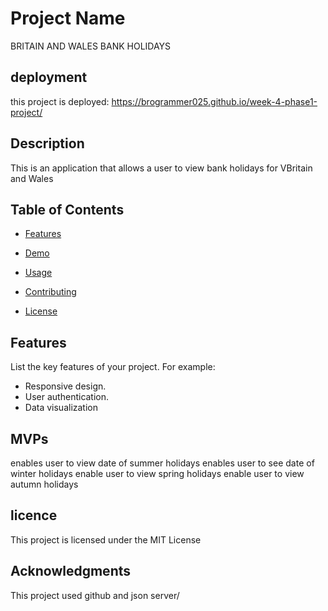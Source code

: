 # Project Name
BRITAIN AND WALES BANK HOLIDAYS

## deployment
this project is deployed:  https://brogrammer025.github.io/week-4-phase1-project/

## Description
This is an application that allows a user to view bank holidays for VBritain and Wales

## Table of Contents

- [Features](#features)
- [Demo](#demo)

- [Usage](#usage)
- [Contributing](#contributing)
- [License](#license)

## Features

List the key features of your project. For example:
- Responsive design.
- User authentication.
- Data visualization


## MVPs

enables user to view date of summer holidays
enables user to see date of winter holidays
enable user to view spring holidays
enable user to view autumn holidays

## licence

This project is licensed under the MIT License

## Acknowledgments

This project used github and json server/

